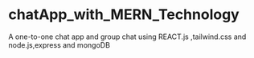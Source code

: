 # chatApp_with_MERN_Technology
A one-to-one chat app and group chat using REACT.js ,tailwind.css and node.js,express and mongoDB
